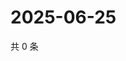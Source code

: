 # 2025-06-25

共 0 条

<!-- BEGIN ZHIHUQUESTIONS -->
<!-- 最后更新时间 Wed Jun 25 2025 08:57:36 GMT+0800 (China Standard Time) -->

<!-- END ZHIHUQUESTIONS -->
